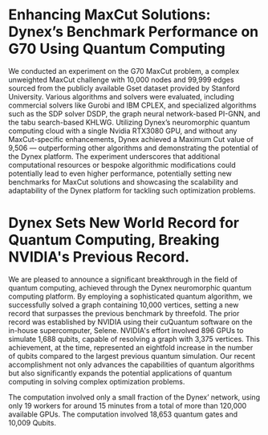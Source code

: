 # Enhancing MaxCut Solutions: Dynex’s Benchmark Performance on G70 Using Quantum Computing

We conducted an experiment on the G70 MaxCut problem, a complex unweighted MaxCut challenge with 10,000 nodes and 99,999 edges sourced from the publicly available Gset dataset provided by Stanford University. Various algorithms and solvers were evaluated, including commercial solvers like Gurobi and IBM CPLEX, and specialized algorithms such as the SDP solver DSDP, the graph neural network-based PI-GNN, and the tabu search-based KHLWG. Utilizing Dynex’s neuromorphic quantum computing cloud with a single Nvidia RTX3080 GPU, and without any MaxCut-specific enhancements, Dynex achieved a Maximum Cut value of 9,506 — outperforming other algorithms and demonstrating the potential of the Dynex platform. The experiment underscores that additional computational resources or bespoke algorithmic modifications could potentially lead to even higher performance, potentially setting new benchmarks for MaxCut solutions and showcasing the scalability and adaptability of the Dynex platform for tackling such optimization problems.

# Dynex Sets New World Record for Quantum Computing, Breaking NVIDIA's Previous Record.

We are pleased to announce a significant breakthrough in the field of quantum computing, achieved through the Dynex neuromorphic quantum computing platform. By employing a sophisticated quantum algorithm, we successfully solved a graph containing 10,000 vertices, setting a new record that surpasses the previous benchmark by threefold. The prior record was established by NVIDIA using their cuQuantum software on the in-house supercomputer, Selene. NVIDIA's effort involved 896 GPUs to simulate 1,688 qubits, capable of resolving a graph with 3,375 vertices. This achievement, at the time, represented an eightfold increase in the number of qubits compared to the largest previous quantum simulation. Our recent accomplishment not only advances the capabilities of quantum algorithms but also significantly expands the potential applications of quantum computing in solving complex optimization problems.

The computation involved only a small fraction of the Dynex’ network, using only 19 workers for around 15 minutes from a total of more than 120,000 available GPUs. The computation involved 18,653 quantum gates and 10,009 Qubits.
